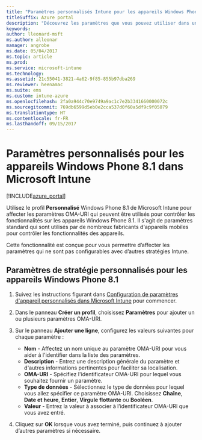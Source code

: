 ```yaml
---
title: "Paramètres personnalisés Intune pour les appareils Windows Phone 8.1"
titleSuffix: Azure portal
description: "Découvrez les paramètres que vous pouvez utiliser dans un profil personnalisé Windows Phone 8.1."
keywords: 
author: lleonard-msft
ms.author: alleonar
manager: angrobe
ms.date: 05/04/2017
ms.topic: article
ms.prod: 
ms.service: microsoft-intune
ms.technology: 
ms.assetid: 21c55041-3821-4a62-9f85-855b97dba269
ms.reviewer: heenamac
ms.suite: ems
ms.custom: intune-azure
ms.openlocfilehash: 2fa0a944c70e9749a9ac1c7e2b3341660000072c
ms.sourcegitcommit: 769db6599d5eb0e2cca537d0f60a5df9c9f05079
ms.translationtype: HT
ms.contentlocale: fr-FR
ms.lasthandoff: 09/15/2017
---
```

# <a name="custom-settings-for-windows-phone-81-devices-in-microsoft-intune"></a>Paramètres personnalisés pour les appareils Windows Phone 8.1 dans Microsoft Intune

[!INCLUDE[azure_portal](./includes/azure_portal.md)]

Utilisez le profil **Personnalisé** Windows Phone 8.1 de Microsoft Intune pour affecter les paramètres OMA-URI qui peuvent être utilisés pour contrôler les fonctionnalités sur les appareils Windows Phone 8.1. Il s'agit de paramètres standard qui sont utilisés par de nombreux fabricants d'appareils mobiles pour contrôler les fonctionnalités des appareils.

Cette fonctionnalité est conçue pour vous permettre d’affecter les paramètres qui ne sont pas configurables avec d’autres stratégies Intune.

## <a name="custom-policy-settings-for-windows-phone-81-devices"></a>Paramètres de stratégie personnalisés pour les appareils Windows Phone 8.1

1. Suivez les instructions figurant dans [Configuration de paramètres d'appareil personnalisés dans Microsoft Intune](custom-settings-configure.md) pour commencer.
2. Dans le panneau **Créer un profil**, choisissez **Paramètres** pour ajouter un ou plusieurs paramètres OMA-URI.
3. Sur le panneau **Ajouter une ligne**, configurez les valeurs suivantes pour chaque paramètre :
    - **Nom** - Affectez un nom unique au paramètre OMA-URI pour vous aider à l'identifier dans la liste des paramètres.
    - **Description** - Entrez une description générale du paramètre et d'autres informations pertinentes pour faciliter sa localisation.
    - **OMA-URI** - Spécifiez l'identificateur OMA-URI pour lequel vous souhaitez fournir un paramètre.
    - **Type de données** - Sélectionnez le type de données pour lequel vous allez spécifier ce paramètre OMA-URI. Choisissez **Chaîne**, **Date et heure**, **Entier**, **Virgule flottante** ou **Booléen**.
    - **Valeur** - Entrez la valeur à associer à l’identificateur OMA-URI que vous avez entré.

4. Cliquez sur **OK** lorsque vous avez terminé, puis continuez à ajouter d’autres paramètres si nécessaire.
